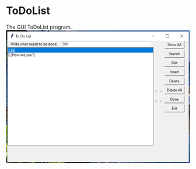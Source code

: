 # ToDoList
The GUI ToDoList program.
![image from ToDoList user interface](https://github.com/PAIREN1383/ToDoList/blob/main/ToDoList.png)
